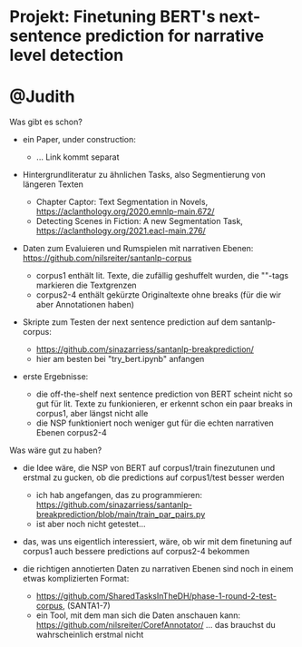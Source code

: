 
# Projekt: Finetuning BERT's next-sentence prediction for narrative level detection
# @Judith

Was gibt es schon?

- ein Paper, under construction:
    * ... Link kommt separat

- Hintergrundliteratur zu ähnlichen Tasks, also Segmentierung von längeren Texten
    * Chapter Captor: Text Segmentation in Novels, https://aclanthology.org/2020.emnlp-main.672/
    * Detecting Scenes in Fiction: A new Segmentation Task, https://aclanthology.org/2021.eacl-main.276/

- Daten zum Evaluieren und Rumspielen mit narrativen Ebenen: https://github.com/nilsreiter/santanlp-corpus
    * corpus1 enthält lit. Texte, die zufällig geshuffelt wurden, die "<BREAK>"-tags markieren die Textgrenzen
    * corpus2-4 enthält gekürzte Originaltexte ohne breaks (für die wir aber Annotationen haben)

- Skripte zum Testen der next sentence prediction auf dem santanlp-corpus:
    * https://github.com/sinazarriess/santanlp-breakprediction/
    * hier am besten bei "try_bert.ipynb" anfangen

- erste Ergebnisse:
    * die off-the-shelf next sentence prediction von BERT scheint nicht so gut für lit. Texte zu funkionieren, er erkennt schon ein paar breaks in corpus1, aber längst nicht alle
    * die NSP funktioniert noch weniger gut für die echten narrativen Ebenen corpus2-4

Was wäre gut zu haben?

- die Idee wäre, die NSP von BERT auf corpus1/train finezutunen und erstmal zu gucken, ob die predictions auf corpus1/test besser werden
   * ich hab angefangen, das zu programmieren: https://github.com/sinazarriess/santanlp-breakprediction/blob/main/train_par_pairs.py
   * ist aber noch nicht getestet...

- das, was uns eigentlich interessiert, wäre, ob wir mit dem finetuning auf corpus1 auch bessere predictions auf corpus2-4 bekommen

- die richtigen annotierten Daten zu narrativen Ebenen sind noch in einem etwas komplizierten Format:
    * https://github.com/SharedTasksInTheDH/phase-1-round-2-test-corpus, (SANTA1-7)
    * ein Tool, mit dem man sich die Daten anschauen kann: https://github.com/nilsreiter/CorefAnnotator/
 ... das brauchst du wahrscheinlich erstmal nicht
